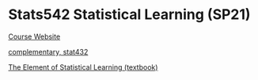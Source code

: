 # Stats542 Statistical Learning (SP21)

[Course Website](https://teazrq.github.io/stat542/index.html)

[complementary, stat432](https://daviddalpiaz.github.io/stat432sp18/)


[The Element of Statistical Learning (textbook)](https://web.stanford.edu/~hastie/ElemStatLearn/printings/ESLII_print12_toc.pdf)
